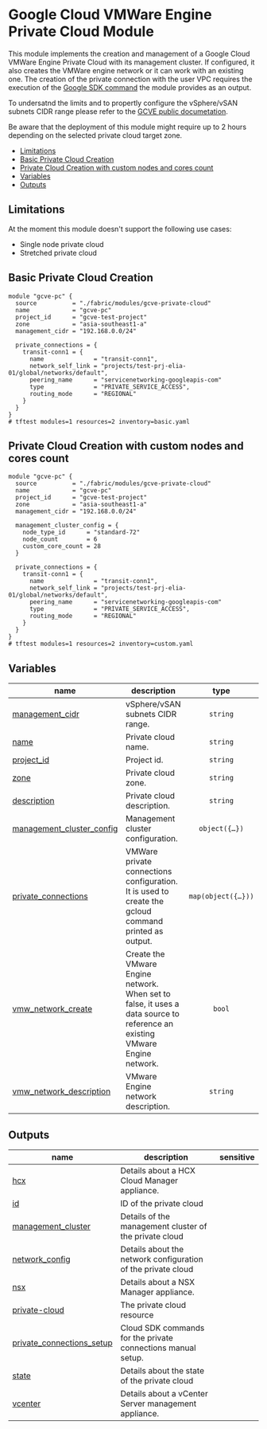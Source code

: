 # Google Cloud VMWare Engine Private Cloud Module

This module implements the creation and management of a Google Cloud VMWare Engine Private Cloud with its management cluster. If configured, it also creates the VMWare engine network or it can work with an existing one. The creation of the private connection with the user VPC requires the execution of the  [Google SDK command](https://cloud.google.com/sdk/gcloud/reference/vmware/private-connections/create#--routing-mode) the module provides as an output.

To undersatnd the limits and to propertly configure the vSphere/vSAN subnets CIDR range please refer to the [GCVE public documetation](https://cloud.google.com/vmware-engine/docs/quickstart-networking-requirements).

Be aware that the deployment of this module might require up to 2 hours depending on the selected private cloud target zone.

<!-- BEGIN TOC -->
- [Limitations](#limitations)
- [Basic Private Cloud Creation](#basic-private-cloud-creation)
- [Private Cloud Creation with custom nodes and cores count](#private-cloud-creation-with-custom-nodes-and-cores-count)
- [Variables](#variables)
- [Outputs](#outputs)
<!-- END TOC -->

## Limitations
At the moment this module doesn't support the following use cases:
- Single node private cloud
- Stretched private cloud

## Basic Private Cloud Creation

```hcl
module "gcve-pc" {
  source          = "./fabric/modules/gcve-private-cloud"
  name            = "gcve-pc"
  project_id      = "gcve-test-project"
  zone            = "asia-southeast1-a"
  management_cidr = "192.168.0.0/24"

  private_connections = {
    transit-conn1 = {
      name              = "transit-conn1",
      network_self_link = "projects/test-prj-elia-01/global/networks/default",
      peering_name      = "servicenetworking-googleapis-com"
      type              = "PRIVATE_SERVICE_ACCESS",
      routing_mode      = "REGIONAL"
    }
  }
}
# tftest modules=1 resources=2 inventory=basic.yaml
```
## Private Cloud Creation with custom nodes and cores count

```hcl
module "gcve-pc" {
  source          = "./fabric/modules/gcve-private-cloud"
  name            = "gcve-pc"
  project_id      = "gcve-test-project"
  zone            = "asia-southeast1-a"
  management_cidr = "192.168.0.0/24"

  management_cluster_config = {
    node_type_id      = "standard-72"
    node_count        = 6
    custom_core_count = 28
  }

  private_connections = {
    transit-conn1 = {
      name              = "transit-conn1",
      network_self_link = "projects/test-prj-elia-01/global/networks/default",
      peering_name      = "servicenetworking-googleapis-com"
      type              = "PRIVATE_SERVICE_ACCESS",
      routing_mode      = "REGIONAL"
    }
  }
}
# tftest modules=1 resources=2 inventory=custom.yaml
```
<!-- BEGIN TFDOC -->
## Variables

| name | description | type | required | default |
|---|---|:---:|:---:|:---:|
| [management_cidr](variables.tf#L23) | vSphere/vSAN subnets CIDR range. | <code>string</code> | ✓ |  |
| [name](variables.tf#L42) | Private cloud name. | <code>string</code> | ✓ |  |
| [project_id](variables.tf#L74) | Project id. | <code>string</code> | ✓ |  |
| [zone](variables.tf#L91) | Private cloud zone. | <code>string</code> | ✓ |  |
| [description](variables.tf#L17) | Private cloud description. | <code>string</code> |  | <code>&#34;Terraform-managed.&#34;</code> |
| [management_cluster_config](variables.tf#L28) | Management cluster configuration. | <code title="object&#40;&#123;&#10;  node_type_id      &#61; string&#10;  node_count        &#61; number,&#10;  custom_core_count &#61; number&#10;&#125;&#41;">object&#40;&#123;&#8230;&#125;&#41;</code> |  | <code title="&#123;&#10;  node_type_id      &#61; &#34;standard-72&#34;,&#10;  node_count        &#61; 3,&#10;  custom_core_count &#61; null&#10;&#125;">&#123;&#8230;&#125;</code> |
| [private_connections](variables.tf#L47) | VMWare private connections configuration. It is used to create the gcloud command printed as output. | <code title="map&#40;object&#40;&#123;&#10;  name              &#61; string&#10;  network_self_link &#61; string&#10;  peering_name      &#61; string&#10;  description       &#61; optional&#40;string, &#34;Terraform-managed.&#34;&#41;&#10;  type              &#61; optional&#40;string, &#34;REGIONAL&#34;&#41;&#10;  routing_mode      &#61; optional&#40;string, &#34;PRIVATE_SERVICE_ACCESS&#34;&#41;&#10;&#125;&#41;&#41;">map&#40;object&#40;&#123;&#8230;&#125;&#41;&#41;</code> |  | <code>&#123;&#125;</code> |
| [vmw_network_create](variables.tf#L79) | Create the VMware Engine network. When set to false, it uses a data source to reference an existing VMware Engine network. | <code>bool</code> |  | <code>true</code> |
| [vmw_network_description](variables.tf#L85) |  VMware Engine network description. | <code>string</code> |  | <code>&#34;Terraform-managed.&#34;</code> |

## Outputs

| name | description | sensitive |
|---|---|:---:|
| [hcx](outputs.tf#L17) | Details about a HCX Cloud Manager appliance. |  |
| [id](outputs.tf#L22) | ID of the private cloud |  |
| [management_cluster](outputs.tf#L27) | Details of the management cluster of the private cloud |  |
| [network_config](outputs.tf#L32) | Details about the network configuration of the private cloud |  |
| [nsx](outputs.tf#L37) | Details about a NSX Manager appliance. |  |
| [private-cloud](outputs.tf#L42) | The private cloud resource |  |
| [private_connections_setup](outputs.tf#L57) | Cloud SDK commands for the private connections manual setup. |  |
| [state](outputs.tf#L52) | Details about the state of the private cloud |  |
| [vcenter](outputs.tf#L47) | Details about a vCenter Server management appliance. |  |
<!-- END TFDOC -->
